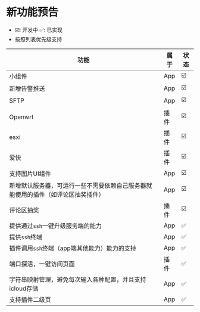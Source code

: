 # 新功能预告

- ☑️: 开发中  ✅: 已实现
- 按照列表优先级支持


| 功能                                       | 属于  |状态|
|------------------------------------------|-----|-|
| 小组件                                      | App |☑️|
| 新增告警推送                                   | App |☑️|
| SFTP                                     | App |☑️|
| Openwrt                                  | 插件  |☑️|
| esxi                                     | 插件  |☑️|
| 爱快                                       | 插件  |☑️|
| 支持图片UI组件                                 | App |☑️|
| 新增默认服务器，可运行一些不需要依赖自己服务器就能使用的插件（如评论区抽奖插件） | App |☑️|
| 评论区抽奖                                    | 插件  |☑️|
| 提供通过`ssh`一键升级服务端的能力                      | App |✅|
| 提供`ssh`终端                                | App |✅|
| 插件调用`ssh`终端（app端其他能力）能力的支持               | App |✅|
| 端口探活，一键访问页面                              | 插件  |✅|
| 字符串映射管理，避免每次输入各种配置，并且支持icloud存储          | App |✅|
| 支持插件二级页                                  | App |✅|








